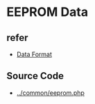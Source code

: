 # EEPROM Data

## refer

* [Data Format](refers/EEPROM_V30807.docx)

## Source Code

* [../common/eeprom.php](../common/eeprom.php)

